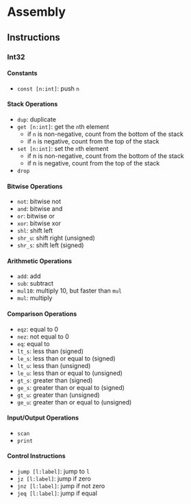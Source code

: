 # Assembly

## Instructions

### Int32

#### Constants

- `const [n:int]`: push `n`

#### Stack Operations
- `dup`: duplicate
- `get [n:int]`: get the `n`th element
  - if `n` is non-negative, count from the bottom of the stack
  - if `n` is negative, count from the top of the stack
- `set [n:int]`: set the `n`th element
  - if n is non-negative, count from the bottom of the stack
  - if n is negative, count from the top of the stack
- `drop`

#### Bitwise Operations

- `not`: bitwise not
- `and`: bitwise and
- `or`: bitwise or
- `xor`: bitwise xor
- `shl`: shift left
- `shr_u`: shift right (unsigned)
- `shr_s`: shift left (signed)

#### Arithmetic Operations

- `add`: add
- `sub`: subtract
- `mul10`: multiply 10, but faster than `mul`
- `mul`: multiply

#### Comparison Operations

- `eqz`: equal to 0
- `nez`: not equal to 0
- `eq`: equal to
- `lt_s`: less than (signed)
- `le_s`: less than or equal to (signed)
- `lt_u`: less than (unsigned)
- `le_u`: less than or equal to (unsigned)
- `gt_s`: greater than (signed)
- `ge_s`: greater than or equal to (signed)
- `gt_u`: greater than (unsigned)
- `ge_u`: greater than or equal to (unsigned)

#### Input/Output Operations

- `scan`
- `print`

#### Control Instructions

- `jump [l:label]`: jump to `l`
- `jz [l:label]`: jump if zero
- `jnz [l:label]`: jump if not zero
- `jeq [l:label]`: jump if equal
